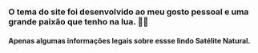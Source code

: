 ### O tema do site foi desenvolvido ao meu gosto pessoal e uma grande paixão que tenho na lua. 💛🌙
#### Apenas algumas informações legais sobre essse lindo Satélite Natural.
